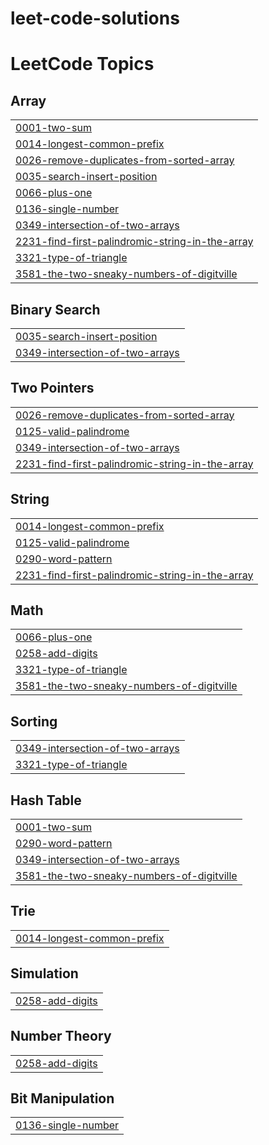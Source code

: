# leet-code-solutions
<!---LeetCode Topics Start-->
# LeetCode Topics
## Array
|  |
| ------- |
| [0001-two-sum](https://github.com/midhun123758/leet-code-solutions/tree/master/0001-two-sum) |
| [0014-longest-common-prefix](https://github.com/midhun123758/leet-code-solutions/tree/master/0014-longest-common-prefix) |
| [0026-remove-duplicates-from-sorted-array](https://github.com/midhun123758/leet-code-solutions/tree/master/0026-remove-duplicates-from-sorted-array) |
| [0035-search-insert-position](https://github.com/midhun123758/leet-code-solutions/tree/master/0035-search-insert-position) |
| [0066-plus-one](https://github.com/midhun123758/leet-code-solutions/tree/master/0066-plus-one) |
| [0136-single-number](https://github.com/midhun123758/leet-code-solutions/tree/master/0136-single-number) |
| [0349-intersection-of-two-arrays](https://github.com/midhun123758/leet-code-solutions/tree/master/0349-intersection-of-two-arrays) |
| [2231-find-first-palindromic-string-in-the-array](https://github.com/midhun123758/leet-code-solutions/tree/master/2231-find-first-palindromic-string-in-the-array) |
| [3321-type-of-triangle](https://github.com/midhun123758/leet-code-solutions/tree/master/3321-type-of-triangle) |
| [3581-the-two-sneaky-numbers-of-digitville](https://github.com/midhun123758/leet-code-solutions/tree/master/3581-the-two-sneaky-numbers-of-digitville) |
## Binary Search
|  |
| ------- |
| [0035-search-insert-position](https://github.com/midhun123758/leet-code-solutions/tree/master/0035-search-insert-position) |
| [0349-intersection-of-two-arrays](https://github.com/midhun123758/leet-code-solutions/tree/master/0349-intersection-of-two-arrays) |
## Two Pointers
|  |
| ------- |
| [0026-remove-duplicates-from-sorted-array](https://github.com/midhun123758/leet-code-solutions/tree/master/0026-remove-duplicates-from-sorted-array) |
| [0125-valid-palindrome](https://github.com/midhun123758/leet-code-solutions/tree/master/0125-valid-palindrome) |
| [0349-intersection-of-two-arrays](https://github.com/midhun123758/leet-code-solutions/tree/master/0349-intersection-of-two-arrays) |
| [2231-find-first-palindromic-string-in-the-array](https://github.com/midhun123758/leet-code-solutions/tree/master/2231-find-first-palindromic-string-in-the-array) |
## String
|  |
| ------- |
| [0014-longest-common-prefix](https://github.com/midhun123758/leet-code-solutions/tree/master/0014-longest-common-prefix) |
| [0125-valid-palindrome](https://github.com/midhun123758/leet-code-solutions/tree/master/0125-valid-palindrome) |
| [0290-word-pattern](https://github.com/midhun123758/leet-code-solutions/tree/master/0290-word-pattern) |
| [2231-find-first-palindromic-string-in-the-array](https://github.com/midhun123758/leet-code-solutions/tree/master/2231-find-first-palindromic-string-in-the-array) |
## Math
|  |
| ------- |
| [0066-plus-one](https://github.com/midhun123758/leet-code-solutions/tree/master/0066-plus-one) |
| [0258-add-digits](https://github.com/midhun123758/leet-code-solutions/tree/master/0258-add-digits) |
| [3321-type-of-triangle](https://github.com/midhun123758/leet-code-solutions/tree/master/3321-type-of-triangle) |
| [3581-the-two-sneaky-numbers-of-digitville](https://github.com/midhun123758/leet-code-solutions/tree/master/3581-the-two-sneaky-numbers-of-digitville) |
## Sorting
|  |
| ------- |
| [0349-intersection-of-two-arrays](https://github.com/midhun123758/leet-code-solutions/tree/master/0349-intersection-of-two-arrays) |
| [3321-type-of-triangle](https://github.com/midhun123758/leet-code-solutions/tree/master/3321-type-of-triangle) |
## Hash Table
|  |
| ------- |
| [0001-two-sum](https://github.com/midhun123758/leet-code-solutions/tree/master/0001-two-sum) |
| [0290-word-pattern](https://github.com/midhun123758/leet-code-solutions/tree/master/0290-word-pattern) |
| [0349-intersection-of-two-arrays](https://github.com/midhun123758/leet-code-solutions/tree/master/0349-intersection-of-two-arrays) |
| [3581-the-two-sneaky-numbers-of-digitville](https://github.com/midhun123758/leet-code-solutions/tree/master/3581-the-two-sneaky-numbers-of-digitville) |
## Trie
|  |
| ------- |
| [0014-longest-common-prefix](https://github.com/midhun123758/leet-code-solutions/tree/master/0014-longest-common-prefix) |
## Simulation
|  |
| ------- |
| [0258-add-digits](https://github.com/midhun123758/leet-code-solutions/tree/master/0258-add-digits) |
## Number Theory
|  |
| ------- |
| [0258-add-digits](https://github.com/midhun123758/leet-code-solutions/tree/master/0258-add-digits) |
## Bit Manipulation
|  |
| ------- |
| [0136-single-number](https://github.com/midhun123758/leet-code-solutions/tree/master/0136-single-number) |
<!---LeetCode Topics End-->